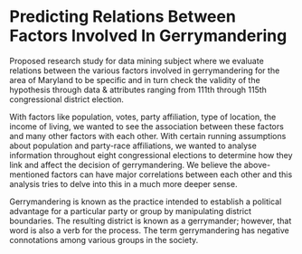 # Predicting Relations Between Factors Involved In Gerrymandering

Proposed research study for data mining subject where we evaluate relations between the various factors involved in gerrymandering for the area of Maryland to be specific and in turn check the validity of the hypothesis through data & attributes ranging from 111th through 115th congressional district election.

With factors like population, votes, party affiliation, type of location, the income of living, we wanted to see the association between these factors and many other factors with each other. With certain running assumptions about population and party-race affiliations, we wanted to analyse information throughout eight congressional elections to determine how they link and affect the decision of gerrymandering. We believe the above-mentioned factors can have major correlations between each other and this analysis tries to delve into this in a much more deeper sense.

Gerrymandering is known as the practice intended to establish a political advantage for a particular party or group by manipulating district boundaries. The resulting district is known as a gerrymander; however, that word is also a verb for the process. The term gerrymandering has negative connotations among various groups in the society.
